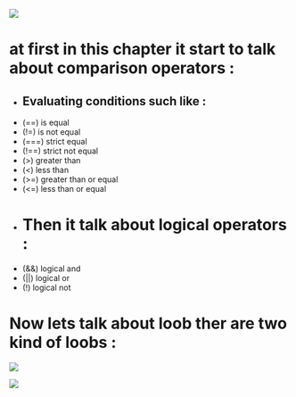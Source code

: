 ![](https://community-cdn-digitalocean-com.global.ssl.fastly.net/variants/PGCHuyELoLdcn73xSeBNFDQP/035575f2985fe451d86e717d73691e533a1a00545d7230900ed786341dc3c882)


# at first in this chapter it start to talk about comparison operators :
- ## Evaluating conditions such like :
* (==) is equal
* (!=) is not equal
* (===) strict equal
* (!==) strict not equal
* (>) greater than
* (<) less than
* (>=) greater than or equal
* (<=) less than or equal

- # Then it talk about logical operators :
* (&&) logical and
* (||) logical or
* (!) logical not

# Now lets talk about **loob** ther are two kind of loobs :

![](https://miro.medium.com/max/1116/1*m3FCII8jirPfanBHqnvbAg.png)
 

![](https://tutorial.techaltum.com/images/javascript-loops.jpg)
 


